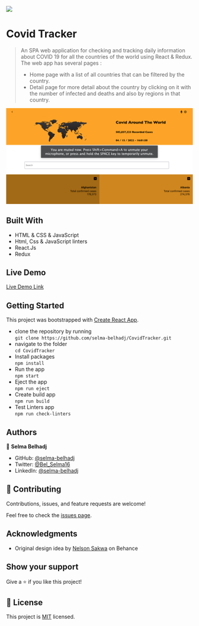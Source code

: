 ![](https://img.shields.io/badge/Microverse-blueviolet)

# Covid Tracker


> An SPA web application for checking and tracking daily information about COVID 19 for all the countries of the world using React & Redux. The web app has several pages :
>- Home page with a list of all countries that can be filtered by the country.
>- Detail page for more detail about the country by clicking on it with the number of infected and deaths and also by regions in that country.

![screencapture](./src/images/ScreenshotCovid.png)

## Built With
- HTML & CSS & JavaScript
- Html, Css & JavaScript linters
- React.Js
- Redux

## Live Demo 

[Live Demo Link](selmab-react-template.netlify.app)


## Getting Started

This project was bootstrapped with [Create React App](https://github.com/facebook/create-react-app).


- clone the repository by running\
    `git clone https://github.com/selma-belhadj/CovidTracker.git`
- navigate to the folder\
    `cd CovidTracker`
- Install packages\
    `npm install`
- Run the app\
    `npm start`
- Eject the app\
    `npm run eject`
- Create build app\
    `npm run build`
- Test Linters app\
    `npm run check-linters`

## Authors

👤 **Selma Belhadj**

- GitHub: [@selma-belhadj](https://github.com/selma-belhadj)
- Twitter: [@Bel_Selma16](https://twitter.com/Bel_Selma16)
- LinkedIn: [@selma-belhadj](https://www.linkedin.com/in/selma-belhadj/)


## 🤝 Contributing

Contributions, issues, and feature requests are welcome!

Feel free to check the [issues page](../../issues/).


## Acknowledgments

- Original design idea by [Nelson Sakwa](https://www.behance.net/gallery/31579789/Ballhead-App-%28Free-PSDs%29) on Behance

## Show your support

Give a ⭐️ if you like this project!

## 📝  License
This project is [MIT](./MIT.md) licensed.
